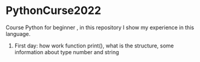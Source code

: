 # PythonCurse2022

Course Python for beginner , in this repository I show my 
experience in this language.
 

 1. First day: how work function print(), what is the structure, 
    some information about type number and string